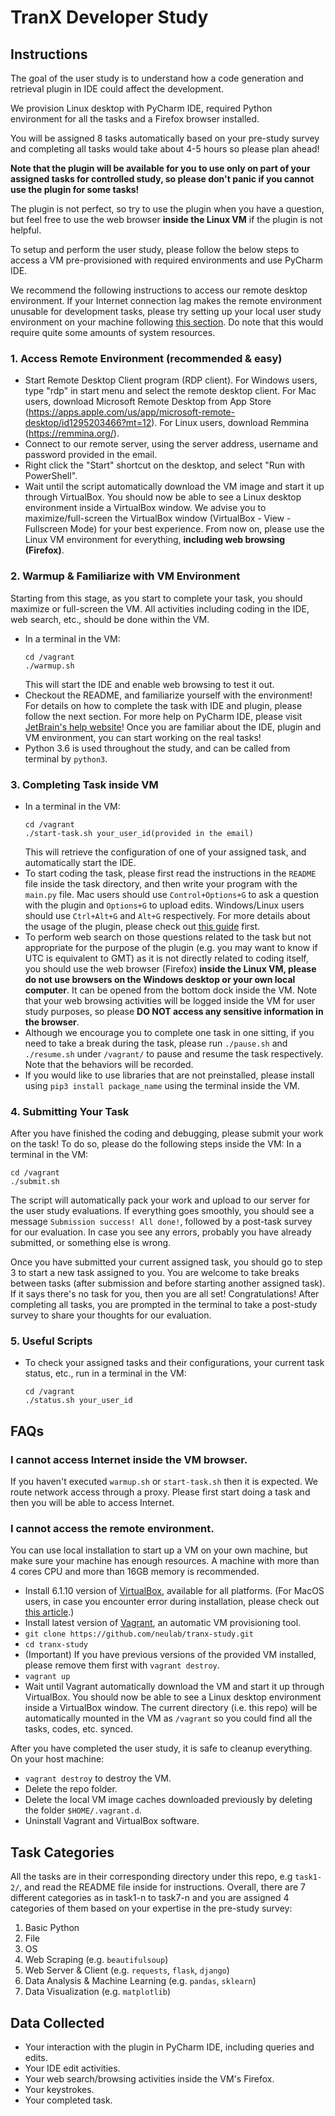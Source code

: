 # TranX Developer Study

## Instructions
The goal of the user study is to understand how a code generation and retrieval plugin in IDE could affect the development.

We provision Linux desktop with PyCharm IDE, required Python environment for all the tasks and a Firefox browser installed.

You will be assigned 8 tasks automatically based on your pre-study survey and completing all tasks would take about 4-5 hours so please plan ahead!

**Note that the plugin will be available for you to use only on part of your assigned tasks for controlled study, so please don't panic if you cannot use the plugin for some tasks!**

The plugin is not perfect, so try to use the plugin when you have a question, but feel free to use the web browser **inside the Linux VM** if the plugin is not helpful.

To setup and perform the user study, please follow the below steps to access a VM pre-provisioned with required environments and use PyCharm IDE.

We recommend the following instructions to access our remote desktop environment.
If your Internet connection lag makes the remote environment unusable for development tasks, please try setting up your local user study environment on your machine following [this section](#i-cannot-access-the-remote-environment). Do note that this would require quite some amounts of system resources.

### 1. Access Remote Environment (recommended & easy)
- Start Remote Desktop Client program (RDP client). For Windows users, type "rdp" in start menu and select the remote desktop client. For Mac users, download Microsoft Remote Desktop from App Store (https://apps.apple.com/us/app/microsoft-remote-desktop/id1295203466?mt=12). For Linux users, download Remmina (https://remmina.org/).
- Connect to our remote server, using the server address, username and password provided in the email.
- Right click the "Start" shortcut on the desktop, and select "Run with PowerShell".
- Wait until the script automatically download the VM image and start it up through VirtualBox. You should now be able to see a Linux desktop environment inside a VirtualBox window. We advise you to maximize/full-screen the VirtualBox window (VirtualBox - View - Fullscreen Mode) for your best experience. From now on, please use the Linux VM environment for everything, **including web browsing (Firefox)**.


### 2. Warmup & Familiarize with VM Environment
Starting from this stage, as you start to complete your task, you should maximize or full-screen the VM. All activities including coding in the IDE, web search, etc., should be done within the VM.
- In a terminal in the VM:
    ```
    cd /vagrant
    ./warmup.sh
    ```
    This will start the IDE and enable web browsing to test it out.
- Checkout the README, and familiarize yourself with the environment! For details on how to complete the task with IDE and plugin, please follow the next section. For more help on PyCharm IDE, please visit [JetBrain's help website](https://www.jetbrains.com/help/pycharm/quick-start-guide.html)! Once you are familiar about the IDE, plugin and VM environment, you can start working on the real tasks!
- Python 3.6 is used throughout the study, and can be called from terminal by `python3`.

### 3. Completing Task inside VM
- In a terminal in the VM:
    ```
    cd /vagrant
    ./start-task.sh your_user_id(provided in the email)
    ```
    This will retrieve the configuration of one of your assigned task, and automatically start the IDE.
- To start coding the task, please first read the instructions in the `README` file inside the task directory, and then write your program with the `main.py` file. Mac users should use `Control+Options+G` to ask a question with the plugin and `Options+G` to upload edits. Windows/Linux users should use `Ctrl+Alt+G` and `Alt+G` respectively. For more details about the usage of the plugin, please check out [this guide](https://github.com/neulab/tranX-plugin#usage) first.
- To perform web search on those questions related to the task but not appropriate for the purpose of the plugin (e.g. you may want to know if UTC is equivalent to GMT) as it is not directly related to coding itself, you should use the web browser (Firefox) **inside the Linux VM, please do not use browsers on the Windows desktop or your own local computer**. It can be opened from the bottom dock inside the VM. Note that your web browsing activities will be logged inside the VM for user study purposes, so please **DO NOT access any sensitive information in the browser**.
- Although we encourage you to complete one task in one sitting, if you need to take a break during the task, please run `./pause.sh` and `./resume.sh` under `/vagrant/` to pause and resume the task respectively. Note that the behaviors will be recorded.
- If you would like to use libraries that are not preinstalled, please install using `pip3 install package_name` using the terminal inside the VM.

### 4. Submitting Your Task
After you have finished the coding and debugging, please submit your work on the task! To do so, please do the following steps inside the VM:
In a terminal in the VM:
```
cd /vagrant
./submit.sh
```
The script will automatically pack your work and upload to our server for the user study evaluations. If everything goes smoothly, you should see a message `Submission success! All done!`, followed by a post-task survey for our evaluation.
In case you see any errors, probably you have already submitted, or something else is wrong.

Once you have submitted your current assigned task, you should go to step 3 to start a new task assigned to you.
You are welcome to take breaks between tasks (after submission and before starting another assigned task).
If it says there's no task for you, then you are all set! Congratulations!
After completing all tasks, you are prompted in the terminal to take a post-study survey to share your thoughts for our evaluation.

### 5. Useful Scripts
- To check your assigned tasks and their configurations, your current task status, etc., run in a terminal in the VM:
    ```
    cd /vagrant
    ./status.sh your_user_id
    ```
<!-- - To manually start a task with specific configuration, run in a terminal in the VM:
    ```
    cd /vagrant
    ./manual-start-task.sh your_user_id task_name if_use_plugin(0 or 1)
    ``` -->

## FAQs
### I cannot access Internet inside the VM browser.
If you haven't executed `warmup.sh` or `start-task.sh` then it is expected. We route network access through a proxy. Please first start doing a task and then you will be able to access Internet.

### I cannot access the remote environment.
You can use local installation to start up a VM on your own machine, but make sure your machine has enough resources. A machine with more than 4 cores CPU and more than 16GB memory is recommended.
- Install 6.1.10 version of [VirtualBox](https://www.virtualbox.org/wiki/Downloads), available for all platforms. (For MacOS users, in case you encounter error during installation, please check out [this article](https://medium.com/@DMeechan/fixing-the-installation-failed-virtualbox-error-on-mac-high-sierra-7c421362b5b5).)
- Install latest version of [Vagrant](https://www.vagrantup.com/downloads.html), an automatic VM provisioning tool.
- `git clone https://github.com/neulab/tranx-study.git`
- `cd tranx-study`
- (Important) If you have previous versions of the provided VM installed, please remove them first with `vagrant destroy`.
- `vagrant up`
- Wait until Vagrant automatically download the VM and start it up through VirtualBox. You should now be able to see a Linux desktop environment inside a VirtualBox window. The current directory (i.e. this repo) will be automatically mounted in the VM as `/vagrant` so you could find all the tasks, codes, etc. synced.

After you have completed the user study, it is safe to cleanup everything. On your host machine:
- `vagrant destroy` to destroy the VM.
- Delete the repo folder.
- Delete the local VM image caches downloaded previously by deleting the folder `$HOME/.vagrant.d`.
- Uninstall Vagrant and VirtualBox software.

## Task Categories
All the tasks are in their corresponding directory under this repo, e.g `task1-2/`, and read the README file inside for instructions.
Overall, there are 7 different categories as in task1-n to task7-n and you are assigned 4 categories of them based on your expertise in the pre-study survey:
1. Basic Python
2. File 
3. OS
4. Web Scraping (e.g. `beautifulsoup`)
5. Web Server & Client (e.g. `requests`, `flask`, `django`)
6. Data Analysis & Machine Learning (e.g. `pandas`, `sklearn`)
7. Data Visualization (e.g. `matplotlib`)

## Data Collected
- Your interaction with the plugin in PyCharm IDE, including queries and edits.
- Your IDE edit activities.
- Your web search/browsing activities inside the VM's Firefox.
- Your keystrokes.
- Your completed task.
